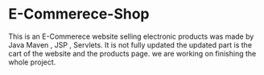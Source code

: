 # E-Commerece-Shop
This is an E-Commerece website selling electronic products was made by Java Maven , JSP , Servlets. 
It is not fully updated the updated part is the cart of the website and the products page. 
we are working on finishing the whole project. 
